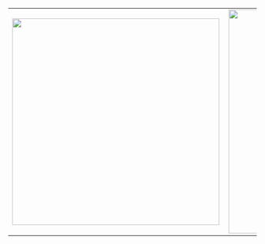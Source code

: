 <center>
  <table style="overflow:auto">
    <tr>
        <td>
          <img width="420px" align="left" 
               src="https://github-readme-stats.vercel.app/api/top-langs/?username=luancarlos021&hide=html&layout=compact&theme=tokyonight" />
        </td>
      <td>
           <img width="455px" align="left" 
                src="https://github-readme-stats.vercel.app/api?username=luancarlos021&include_all_commits=true&theme=tokyonight" />
      </td>
    </tr>   
  </table>
</center>

<!--
**luancarlos021/luancarlos021** is a ✨ _special_ ✨ repository because its `README.md` (this file) appears on your GitHub profile.

Here are some ideas to get you started:

- 🔭 I’m currently working on ...
- 🌱 I’m currently learning ...
- 👯 I’m looking to collaborate on ...
- 🤔 I’m looking for help with ...
- 💬 Ask me about ...
- 📫 How to reach me: ...
- 😄 Pronouns: ...
- ⚡ Fun fact: ...
-->

